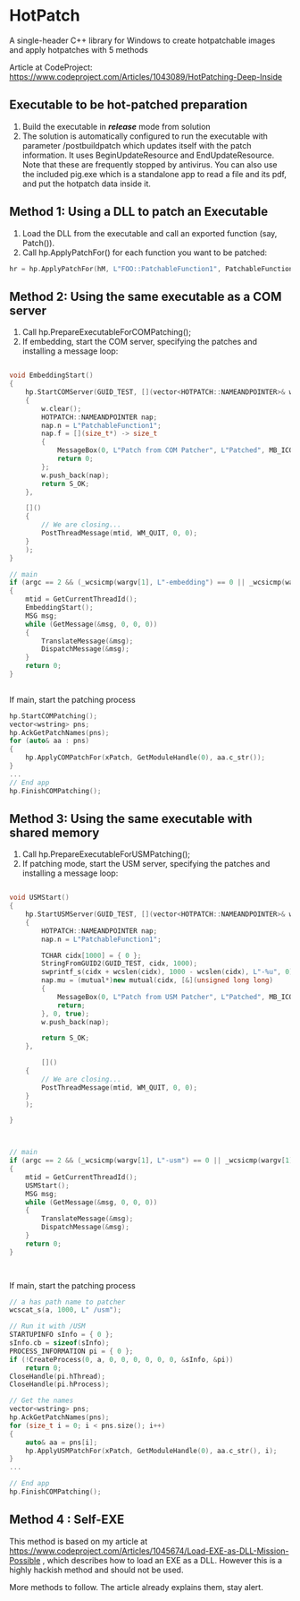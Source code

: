 # HotPatch
A single-header C++ library for Windows to create hotpatchable images and apply hotpatches with 5 methods

Article at CodeProject: https://www.codeproject.com/Articles/1043089/HotPatching-Deep-Inside

## Executable to be hot-patched preparation

1. Build the executable in ***release*** mode from solution
2. The solution is automatically configured to run the executable with parameter /postbuildpatch which updates itself with the patch information. It uses BeginUpdateResource and EndUpdateResource.
Note that these are frequently stopped by antivirus. You can also use the included pig.exe which is a standalone app to read a file and its pdf, and put the hotpatch data inside it.

## Method 1: Using a DLL to patch an Executable 

1. Load the DLL from the executable and call an exported function (say, Patch()).
2. Call hp.ApplyPatchFor() for each function you want to be patched:


```C++
hr = hp.ApplyPatchFor(hM, L"FOO::PatchableFunction1", PatchableFunction1, &xPatch);
```

## Method 2: Using the same executable as a COM server

1. Call hp.PrepareExecutableForCOMPatching();
2. If embedding, start the COM server, specifying the patches and installing a message loop:

```C++

void EmbeddingStart()
{
	hp.StartCOMServer(GUID_TEST, [](vector<HOTPATCH::NAMEANDPOINTER>& w) -> HRESULT
	{
		w.clear();
		HOTPATCH::NAMEANDPOINTER nap;
		nap.n = L"PatchableFunction1";
		nap.f = [](size_t*) -> size_t
		{
			MessageBox(0, L"Patch from COM Patcher", L"Patched", MB_ICONINFORMATION);
			return 0;
		};
		w.push_back(nap);
		return S_OK;
	},

	[]()
	{
		// We are closing...
		PostThreadMessage(mtid, WM_QUIT, 0, 0);
	}
	);
}

// main
if (argc == 2 && (_wcsicmp(wargv[1], L"-embedding") == 0 || _wcsicmp(wargv[1], L"/embedding") == 0))
{
	mtid = GetCurrentThreadId();
	EmbeddingStart();
	MSG msg;
	while (GetMessage(&msg, 0, 0, 0))
	{
		TranslateMessage(&msg);
		DispatchMessage(&msg);
	}
	return 0;
}
	
```

If main, start the patching process

```C++
hp.StartCOMPatching();
vector<wstring> pns;
hp.AckGetPatchNames(pns);
for (auto& aa : pns)
{
	hp.ApplyCOMPatchFor(xPatch, GetModuleHandle(0), aa.c_str());
}
...
// End app
hp.FinishCOMPatching();
```

## Method 3: Using the same executable with shared memory

1. Call hp.PrepareExecutableForUSMPatching();
2. If patching mode, start the USM server, specifying the patches and installing a message loop:

```C++

void USMStart()
{
	hp.StartUSMServer(GUID_TEST, [](vector<HOTPATCH::NAMEANDPOINTER>& w) -> HRESULT
	{
		HOTPATCH::NAMEANDPOINTER nap;
		nap.n = L"PatchableFunction1";

		TCHAR cidx[1000] = { 0 };
		StringFromGUID2(GUID_TEST, cidx, 1000);
		swprintf_s(cidx + wcslen(cidx), 1000 - wcslen(cidx), L"-%u", 0);
		nap.mu = (mutual*)new mutual(cidx, [&](unsigned long long)
		{
			MessageBox(0, L"Patch from USM Patcher", L"Patched", MB_ICONINFORMATION);
			return;
		}, 0, true);
		w.push_back(nap);

		return S_OK;
	},

		[]()
	{
		// We are closing...
		PostThreadMessage(mtid, WM_QUIT, 0, 0);
	}
	);

}



// main
if (argc == 2 && (_wcsicmp(wargv[1], L"-usm") == 0 || _wcsicmp(wargv[1], L"/usm") == 0))
{
	mtid = GetCurrentThreadId();
	USMStart();
	MSG msg;
	while (GetMessage(&msg, 0, 0, 0))
	{
		TranslateMessage(&msg);
		DispatchMessage(&msg);
	}
	return 0;
}

	
```

If main, start the patching process

```C++
// a has path name to patcher
wcscat_s(a, 1000, L" /usm");

// Run it with /USM
STARTUPINFO sInfo = { 0 };
sInfo.cb = sizeof(sInfo);
PROCESS_INFORMATION pi = { 0 };
if (!CreateProcess(0, a, 0, 0, 0, 0, 0, 0, &sInfo, &pi))
	return 0;
CloseHandle(pi.hThread);
CloseHandle(pi.hProcess);

// Get the names
vector<wstring> pns;
hp.AckGetPatchNames(pns);
for (size_t i = 0; i < pns.size(); i++)
{
	auto& aa = pns[i];
	hp.ApplyUSMPatchFor(xPatch, GetModuleHandle(0), aa.c_str(), i);
}
...

// End app
hp.FinishCOMPatching();
```

## Method 4 : Self-EXE

This method is based on my article at https://www.codeproject.com/Articles/1045674/Load-EXE-as-DLL-Mission-Possible , which describes how to load an EXE as a DLL.
However this is a highly hackish method and should not be used.



More methods to follow. The article already explains them, stay alert.



